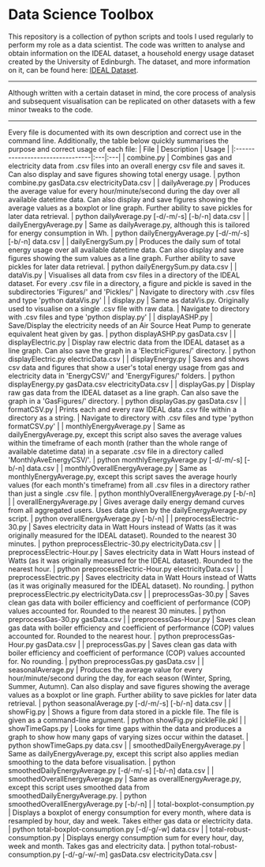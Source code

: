 # Data Science Toolbox
This repository is a collection of python scripts and tools I used regularly to perform my role as a data scientist. 
The code was written to analyse and obtain information on the IDEAL dataset, a household energy usage dataset created by the University of Edinburgh.
The dataset, and more information on it, can be found here: [IDEAL Dataset](https://datashare.is.ed.ac.uk/handle/10283/3647).

---------------

Although written with a certain dataset in mind, the core process of analysis and subsequent visualisation can be replicated on other datasets with a few minor tweaks to the code.

---------------

Every file is documented with its own description and correct use in the command line.
Additionally, the table below quickly summarises the purpose and correct usage of each file:
| File                            | Description | Usage |
|:--------------------------------|:---|:---|
| combine.py                      | Combines gas and electricity data from .csv files into an overall energy csv file and saves it. Can also display and save figures showing total energy usage. | python combine.py gasData.csv electricityData.csv |
| dailyAverage.py                 | Produces the average value for every hour/minute/second during the day over all available datetime data. Can also display and save figures showing the average values as a boxplot or line graph. Further ability to save pickles for later data retrieval. | python dailyAverage.py [-d/-m/-s] [-b/-n] data.csv |
| dailyEnergyAverage.py           | Same as dailyAverage.py, although this is tailored for energy consumption in Wh. | python dailyEnergyAverage.py [-d/-m/-s] [-b/-n] data.csv |
| dailyEnergySum.py               | Produces the daily sum of total energy usage over all available datetime data. Can also display and save figures showing the sum values as a line graph. Further ability to save pickles for later data retrieval. | python dailyEnergySum.py data.csv |
| dataVis.py                      | Visualises all data from csv files in a directory of the IDEAL dataset. For every .csv file in a directory, a figure and pickle is saved in the subdirectories 'Figures/' and 'Pickles/' | Navigate to directory with .csv files and type 'python dataVis.py' |
| display.py                      | Same as dataVis.py. Originally used to visualise on a single .csv file with raw data. | Navigate to directory with .csv files and type 'python display.py' |
| displayASHP.py                  | Save/Display the electricity needs of an Air Source Heat Pump to generate equivalent heat given by gas. | python displayASHP.py gasData.csv |
| displayElectric.py              | Display raw electric data from the IDEAL dataset as a line graph. Can also save the graph in a 'ElectricFigures/' directory. | python displayElectric.py electricData.csv |
| displayEnergy.py                | Saves and shows csv data and figures that show a user's total energy usage from gas and electricity data in 'EnergyCSV/' and 'EnergyFigures/' folders. | python displayEnergy.py gasData.csv electricityData.csv |
| displayGas.py                   | Display raw gas data from the IDEAL dataset as a line graph. Can also save the graph in a 'GasFigures/' directory. | python displayGas.py gasData.csv |
| formatCSV.py                    | Prints each and every raw IDEAL data .csv file within a directory as a string. | Navigate to directory with .csv files and type 'python formatCSV.py' |
| monthlyEnergyAverage.py         | Same as dailyEnergyAverage.py, except this script also saves the average values within the timeframe of each month (rather than the whole range of available datetime data) in a separate .csv file in a directory called 'MonthlyAveEnergyCSV/'. | python monthlyEnergyAverage.py [-d/-m/-s] [-b/-n] data.csv |
| monthlyOverallEnergyAverage.py  | Same as monthlyEnergyAverage.py, except this script saves the average hourly values (for each month's timeframe) from all .csv files in a directory rather than just a single .csv file. | python monthlyOverallEnergyAverage.py [-b/-n] |
| overallEnergyAverage.py         | Gives average daily energy demand curves from all aggregated users. Uses data given by the dailyEnergyAverage.py script. | python overallEnergyAverage.py [-b/-n] |
| preprocessElectric-30.py        | Saves electricity data in Watt Hours instead of Watts (as it was originally measured for the IDEAL dataset). Rounded to the nearest 30 minutes. | python preprocessElectric-30.py electricityData.csv |
| preprocessElectric-Hour.py      | Saves electricity data in Watt Hours instead of Watts (as it was originally measured for the IDEAL dataset). Rounded to the nearest hour. | python preprocessElectric-Hour.py electricityData.csv |
| preprocessElectric.py           | Saves electricity data in Watt Hours instead of Watts (as it was originally measured for the IDEAL dataset). No rounding. | python preprocessElectric.py electricityData.csv |
| preprocessGas-30.py             | Saves clean gas data with boiler efficiency and coefficient of performance (COP) values accounted for. Rounded to the nearest 30 minutes. | python preprocessGas-30.py gasData.csv |
| preprocessGas-Hour.py           | Saves clean gas data with boiler efficiency and coefficient of performance (COP) values accounted for. Rounded to the nearest hour. | python preprocessGas-Hour.py gasData.csv |
| preprocessGas.py                | Saves clean gas data with boiler efficiency and coefficient of performance (COP) values accounted for. No rounding. | python preprocessGas.py gasData.csv |
| seasonalAverage.py              | Produces the average value for every hour/minute/second during the day, for each season (Winter, Spring, Summer, Autumn). Can also display and save figures showing the average values as a boxplot or line graph. Further ability to save pickles for later data retrieval. | python seasonalAverage.py [-d/-m/-s] [-b/-n] data.csv |
| showFig.py                      | Shows a figure from data stored in a pickle file. The file is given as a command-line argument. | python showFig.py pickleFile.pkl |
| showTimeGaps.py                 | Looks for time gaps within the data and produces a graph to show how many gaps of varying sizes occur within the dataset. | python showTimeGaps.py data.csv |
| smoothedDailyEnergyAverage.py   | Same as dailyEnergyAverage.py, except this script also applies median smoothing to the data before visualisation. | python smoothedDailyEnergyAverage.py [-d/-m/-s] [-b/-n] data.csv |
| smoothedOverallEnergyAverage.py | Same as overallEnergyAverage.py, except this script uses smoothed data from smoothedDailyEnergyAverage.py. | python smoothedOverallEnergyAverage.py [-b/-n] |
| total-boxplot-consumption.py    | Displays a boxplot of energy consumption for every month, where data is resampled by hour, day and week. Takes either gas data or electricity data. | python total-boxplot-consumption.py [-d/-g/-w] data.csv |
| total-robust-consumption.py     | Displays energy consumption sum for every hour, day, week and month. Takes gas and electricity data. | python total-robust-consumption.py [-d/-g/-w/-m] gasData.csv electricityData.csv |
